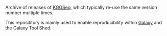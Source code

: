 Archive of releases of [KGGSeq](http://statgenpro.psychiatry.hku.hk/limx/kggseq/), which typically re-use the same version number multiple times.

This reposititory is mainly used to enable reproducibility within [Galaxy](http://galaxyproject.org/) and the Galaxy Tool Shed.
